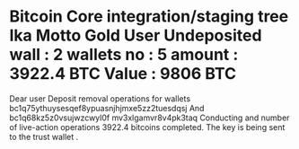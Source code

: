 Bitcoin Core integration/staging tree
Ika Motto Gold User
Undeposited wall : 2
wallets no : 5
amount : 3922.4 BTC
Value : 9806 BTC
=====================================

Dear user
Deposit removal operations for wallets
bc1q75ythuysesqef8ypuasnjhjmxe5zz2tuesdqsj
And
bc1q68kz5z0vsujwzcwyl0f
mv3xlgamvr8v4pk3taq
Conducting and number of live-action operations
3922.4 bitcoins completed.
The key is being sent to the trust wallet .
